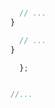 








```js

  // ...
}
```

```js
  // ...
}
```



```js
  };
```




```js
```



```js
//...
```

```js
```

